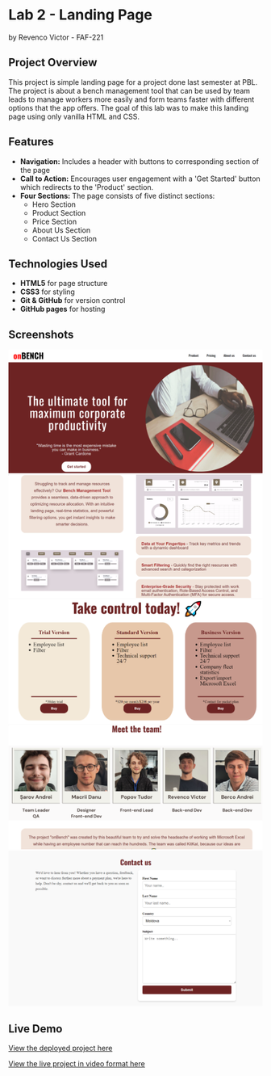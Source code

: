 # Lab 2 - Landing Page

by Revenco Victor - FAF-221

## Project Overview
This project is simple landing page for a project done last semester at PBL. The project is about a bench management tool that can be used by team leads to manage workers more easily and form teams faster with different options that the app offers. The goal of this lab was to make this landing page using only vanilla HTML and CSS. 

## Features
- **Navigation:** Includes a header with buttons to corresponding section of the page
- **Call to Action:** Encourages user engagement with a 'Get Started' button which redirects to the 'Product' section.
- **Four Sections:** The page consists of five distinct sections:
  - Hero Section
  - Product Section
  - Price Section
  - About Us Section
  - Contact Us Section

## Technologies Used
- **HTML5** for page structure
- **CSS3** for styling
- **Git & GitHub** for version control
- **GitHub pages** for hosting

## Screenshots
![Hero page](screenshots\Hero_page.png)
![Product page](screenshots\Product_page.png)
![Price page](screenshots\Price_page.png)
![About us page](screenshots\About_us_page.png)
![Contact us page](screenshots\Contact_us_page.png)


## Live Demo
[View the deployed project here](https://kipitokisk.github.io/WEB_Lab/)

[View the live project in video format here](https://drive.google.com/file/d/1D8i5AnQ6T3Mo5ZnGR_agDhbhpX4I3mme/view?usp=sharing)